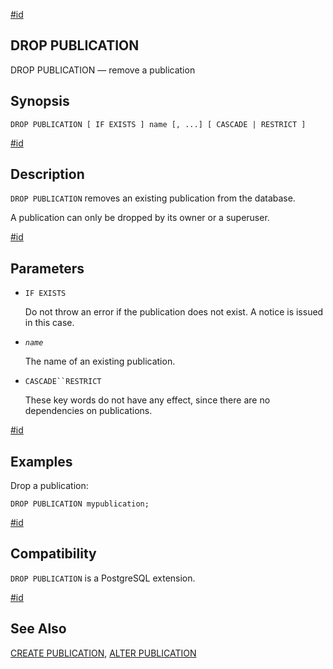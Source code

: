 [#id](#SQL-DROPPUBLICATION)

## DROP PUBLICATION

DROP PUBLICATION — remove a publication

## Synopsis

```
DROP PUBLICATION [ IF EXISTS ] name [, ...] [ CASCADE | RESTRICT ]
```

[#id](#id-1.9.3.125.5)

## Description

`DROP PUBLICATION` removes an existing publication from the database.

A publication can only be dropped by its owner or a superuser.

[#id](#id-1.9.3.125.6)

## Parameters

- `IF EXISTS`

  Do not throw an error if the publication does not exist. A notice is issued in this case.

- _`name`_

  The name of an existing publication.

- `CASCADE``RESTRICT`

  These key words do not have any effect, since there are no dependencies on publications.

[#id](#id-1.9.3.125.7)

## Examples

Drop a publication:

```
DROP PUBLICATION mypublication;
```

[#id](#id-1.9.3.125.8)

## Compatibility

`DROP PUBLICATION` is a PostgreSQL extension.

[#id](#id-1.9.3.125.9)

## See Also

[CREATE PUBLICATION](sql-createpublication), [ALTER PUBLICATION](sql-alterpublication)
